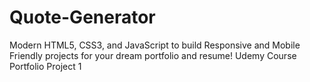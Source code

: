 # Quote-Generator
Modern HTML5, CSS3, and JavaScript to build Responsive and Mobile Friendly projects for your dream portfolio and resume! Udemy Course Portfolio Project 1
